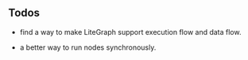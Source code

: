 ## Todos

- find a way to make LiteGraph support execution flow and data flow.

- a better way to run nodes synchronously.
